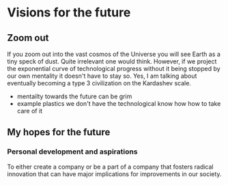 # Visions for the future

## Zoom out
If you zoom out into the vast cosmos of the Universe you will see Earth as a tiny speck of dust. Quite irrelevant one would think. However, if we project the exponential curve of technological progress without it being stopped by our own mentality it doesn't have to stay so. Yes, I am talking about eventually becoming a type 3 civilization on the Kardashev scale.

 - mentailty towards the future can be grim
 - example plastics we don't have the technological know how how to take care of it

## My hopes for the future
### Personal development and aspirations 
To either create a company or be a part of a company that fosters radical innovation that can have major implications for improvements in our society.

